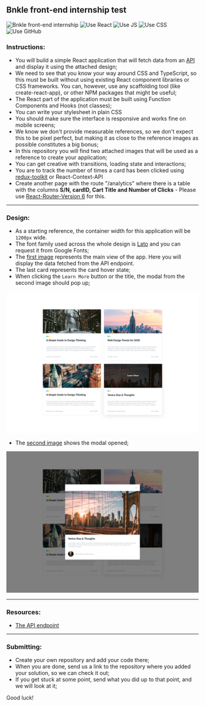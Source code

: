 ## Bnkle front-end internship test

![Bnkle front-end internship](https://www.usebnkle.com/static/media/bnklebetadark.9ea9ac7c2a77118059d21423934a925b.svg)
![Use React](https://img.shields.io/badge/React-181717?style=flat-square&logo=react)
![Use JS](https://img.shields.io/badge/JavaScript-181717?style=flat-square&logo=javascript)
![Use CSS](https://img.shields.io/badge/CSS/SCSS-181717?style=flat-square&logo=css3)
![Use GitHub](https://img.shields.io/badge/GitHub-181717?style=flat-square&logo=github)

### Instructions:

- You will build a simple React application that will fetch data from an [API](https://my-json-server.typicode.com/Codeinwp/front-end-internship-api/posts) and display it using the attached design;
- We need to see that you know your way around CSS and TypeScript, so this must be built without using existing React component libraries or CSS frameworks. You can, however, use any scaffolding tool (like create-react-app), or other NPM packages that might be useful;
- The React part of the application must be built using Function Components and Hooks (not classes);
- You can write your stylesheet in plain CSS
- You should make sure the interface is responsive and works fine on mobile screens;
- We know we don't provide measurable references, so we don't expect this to be pixel perfect, but making it as close to the reference images as possible constitutes a big bonus;
- In this repository you will find two attached images that will be used as a reference to create your application;
- You can get creative with transitions, loading state and interactions;
- You are to track the number of times a card has been clicked using [redux-toolkit](https://redux-toolkit.js.org/) or React-Context-API
- Create another page with the route "/analytics" where there is a table with the columns **S/N, cardID, Cart Title and Number of Clicks** - Please use [React-Router-Version 6](https://reactrouter.com/en/main/start/tutorial) for this.

---

### Design:

- As a starting reference, the container width for this application will be `1200px` wide.
- The font family used across the whole design is [Lato](https://fonts.google.com/specimen/Lato?query=lato) and you can request it from Google Fonts;
- The [first image](https://github.com/Codeinwp/front-end-internship-test/blob/main/img/posts.jpg?raw=true) represents the main view of the app. Here you will display the data fetched from the API endpoint.
- The last card represents the card hover state;
- When clicking the `Learn More` button or the title, the modal from the second image should pop up;

![posts](https://github.com/Codeinwp/front-end-internship-test/blob/main/img/posts.jpg?raw=true)

- The [second image](https://github.com/Codeinwp/front-end-internship-test/blob/main/img/posts-modal.jpg?raw=true) shows the modal opened;

![posts with modal](https://github.com/Codeinwp/front-end-internship-test/blob/main/img/posts-modal.jpg?raw=true)

---

### Resources:

- [The API endpoint](https://my-json-server.typicode.com/Codeinwp/front-end-internship-api/posts)

---

### Submitting:

- Create your own repository and add your code there;
- When you are done, send us a link to the repository where you added your solution, so we can check it out;
- If you get stuck at some point, send what you did up to that point, and we will look at it;

Good luck!

